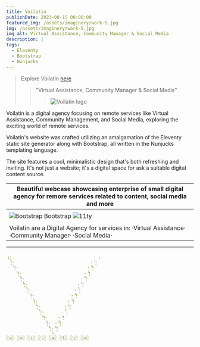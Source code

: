 ```yaml
---
title: Voilatin
publishDate: 2023-08-15 00:00:00
featured_img: /assets/imaginery/work-5.jpg
img: /assets/imaginery/work-5.jpg
img_alt: Virtual Assistance, Community Manager & Social Media
description: |
tags:
  - Eleventy
  - Bootstrap
  - Nunjucks
---
```

> Explore Voilatin [here](https://voilatin.vercel.app)
>
> > "Virtual Assistance, Community Manager & Social Media"
> > 
> > > ![Voilatin logo](https://voilatin.vercel.app/assets/images/logo-footer.png)

Voilatin is a digital agency focusing on remote services like Virtual Assistance, Community Management, and Social Media, exploring the exciting world of remote services. 

Voilatin's website was crafted utilizing an amalgamation of the Eleventy static site generator along with Bootstrap, all written in the Nunjucks templating language. 

The site features a cool, minimalistic design that's both refreshing and inviting. It's not just a website; it's a digital space for ask a suitable digital content source.

|  Beautiful webcase showcasing enterprise of small digital agency for remore services related to content, social media and more  |
|----------------------------------------------------------------|
| |
| ![Bootstrap](https://img.icons8.com/color/48/000000/bootstrap.png) Bootstrap ![11ty](https://img.icons8.com/color/48/000000/11ty.png) | 
| |
| Voilatin are a Digital Agency for services in: ·Virtual Assistance· ·Community Manager· ·Social Media· |

--- 
```yaml
⢀⡀⠀⠀⠀⠀⠀⠀⠀⠀⠀⠀⠀⠀⠀⠀⠀⠀⠀⠀⠀⠀⠀⠀⠀⠀⠀⡀⢀
⠈⢦⡀⠀⠀⠀⠀⠀⠀⠀⠀⠀⠀⠀⠀⠀⠀⠀⠀⠀⠀⠀⠀⠀⠀⠀⡀⢦⠈
⠀⠈⢦⡀⠀⠀⠀⠀⠀⠀⠀⠀⠀⠀⠀⠀⠀⠀⠀⠀⠀⠀⠀⠀⠀⡀⢦⠈
⠀⠀⠈⢦⡀⠀⠀⠀⠀⠀⠀⠀⠀⠀⠀⠀⠀⠀⠀⠀⠀⠀⠀⠀⡀⢦⠈
⠀⠀⠀⠈⢦⡀⠀⠀⠀⠀⠀⠀⠀⠀⠀⠀⠀⠀⠀⠀⠀⠀⠀⡀⢦⠈
⠀⠀⠀⠀⠈⢦⡀⠀⠀⠀⠀⠀⠀⠀⠀⠀⠀⠀⠀⠀⠀⠀⡀⢦⠈
⠀⠀⠀⠀⠀⠈⢦⡀⠀⠀⠀⠀⠀⠀⠀⠀⠀⠀⠀⠀⠀⡀⢦⠈
⠀⠀⠀⠀⠀⠀⠈⢦⡀⠀⠀⠀⠀⠀⠀⠀⠀⠀⠀⠀⡀⢦⠈
⠀⠀⠀⠀⠀⠀⠀⠈⢦⡀⠀⠀⠀⠀⠀⠀⠀⠀⠀⡀⢦⠈
⠀⠀⠀⠀⠀⠀⠀⠀⠈⢦⡀⠀⠀⠀⠀⠀⠀⠀⡀⢦⠈
⠀⠀⠀⠀⠀⠀⠀⠀⠀⠈⢦⡀⠀⠀⠀⠀⠀⡀⢦⠈
⠀⠀⠀⠀⠀⠀⠀⠀⠀⠀⠈⢦⡀⠀⠀⠀⡀⢦⠈
⠀⠀⠀⠀⠀⠀⠀⠀⠀⠀⠀⠈⢦⡀⠀⡀⢦⠈
⠀⠀⠀⠀⠀⠀⠀⠀⠀⠀⠀⠀⠈⢦⡀⢦⠈
⠀⠀⠀⠀⠀⠀⠀⠀⠀⠀⠀⠀⠀⠈⢦⠈
░v░ ░o░ ░i░ ░l░ ░a░ ░t░ ░i░ ░n░
```